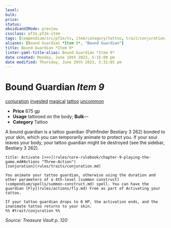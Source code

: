 ```yaml
---
level:
bulk:
price:
status:
obsidianUIMode: preview
cssclass: pf2e,pf2e-item
tags: [compendium/src/pf2e/tv, item/category/tattoo, trait/conjuration, trait/invested, trait/magical, trait/tattoo, trait/uncommon]
aliases: [Bound Guardian *Item 9*, "Bound Guardian"]
title: Bound Guardian *Item 9*
linter-yaml-title-alias: Bound Guardian *Item 9*
date created: Monday, June 19th 2023, 5:15:09 pm
date modified: Thursday, June 29th 2023, 5:31:05 pm
---
```


# Bound Guardian *Item 9*

[conjuration](rules/traits/conjuration.md) [invested](rules/traits/invested.md) [magical](rules/traits/magical.md) [tattoo](rules/traits/tattoo-lowg.md) [uncommon](rules/traits/uncommon.md)  

- **Price** 675 gp
- **Usage** tattooed on the body; **Bulk**—
- **Category** Tattoo

A bound guardian is a tattoo guardian (Pathfinder Bestiary 3 262) bonded to your skin, which you can temporarily animate to protect you. If your soul leaves your body, your tattoo guardian might be destroyed (see the sidebar, Bestiary 3 262).

```ad-embed-ability
title: Activate [>>>](rules/core-rulebook/chapter-9-playing-the-game.md#Actions "Three-Action")
[conjuration](rules/traits/conjuration.md)  

You animate your tattoo guardian, otherwise using the duration and other parameters of a 4th-level [summon construct](compendium/spells/summon-construct.md) spell. You can have the guardian [Fly](rules/actions/fly.md) Free as part of Activating your tattoo.

If your tattoo guardian drops to 0 HP, the activation ends, and the inanimate tattoo returns to your skin.  
%% #trait/conjuration %%
```

*Source: Treasure Vault p. 120*
